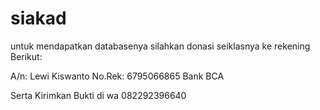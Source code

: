 # siakad

untuk mendapatkan databasenya silahkan donasi seiklasnya ke rekening Berikut:

A/n: Lewi Kiswanto
No.Rek: 6795066865
Bank BCA

Serta Kirimkan Bukti di 
wa 082292396640

